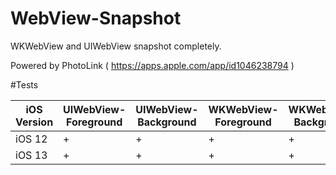 # WebView-Snapshot
WKWebView and UIWebView snapshot completely.

Powered by PhotoLink ( https://apps.apple.com/app/id1046238794 )

#Tests

|iOS Version|UIWebView-Foreground|UIWebView-Background|WKWebView-Foreground|WKWebView-Background|
|---|---|---|---|---|
|iOS 12|+|+|+|+|
|iOS 13|+|+|+|+|
